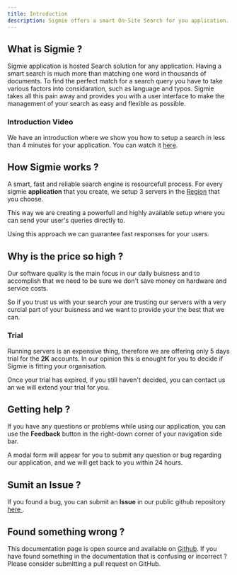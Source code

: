 ```yaml
---
title: Introduction
description: Sigmie offers a smart On-Site Search for you application.
---
```


## What is Sigmie ?

Sigmie application is hosted Search solution for any application. Having a smart search is much
more than matching one word in thousands of documents. To find the perfect match for a search
query you have to take various factors into considaration, such as language and typos. Sigmie
takes all this pain away and provides you with a user interface to make the management of
your search as easy and flexible as possible.

### Introduction Video

We have an introduction where we show you how to setup a search in less than 4 minutes
for your application. You can watch it [here](https://youtube.com/sigmie/introduction).

## How Sigmie works ?

A smart, fast and reliable search engine is resourcefull process. For every sigmie **application**
that you create, we setup 3 servers in the [Region](/docs/applications#regions) that you choose.

This way we are creating a powerfull and highly available setup where you can send your
user's queries directly to.

Using this approach we can guarantee fast responses for your users.

## Why is the price so high ?

Our software quality is the main focus in our daily buisness and to accomplish that
we need to be sure we don't save money on hardware and service costs.

So if you trust us with your search your are trusting our servers with a very curcial
part of your buisness and we want to provide your the best that we can.

### Trial

Running servers is an expensive thing, therefore we are offering only 5 days trial for
the **2K** accounts. In our opinion this is enought for you to decide if Sigmie is fitting 
your organisation.

Once your trial has expired, if you still haven't decided, you can contact us an we will
extend your trial for you.

## Getting help ?

If you have any questions or problems while using our application, you can use the **Feedback** button
in the right-down corner of your navigation side bar.

A modal form will appear for you to submit any question or bug regarding our application, and we will get
back to you within 24 hours.

## Sumit an Issue ?

If you found a bug, you can submit an **Issue** in our public github repository [ here ](https://github.com/sigmie/app-issues).

## Found something wrong ?

This documentation page is open source and available on [Github](https://github.com/sigmie/docs).
If you have found something in the documentation that is confusing or incorrect ?
Please consider submitting a pull request on GitHub.
